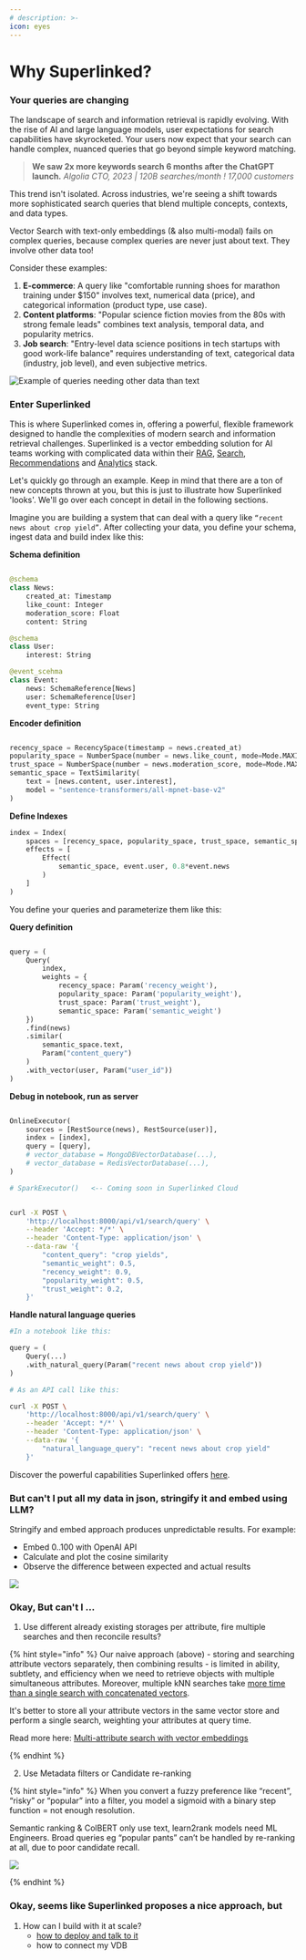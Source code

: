 ```yaml
---
# description: >-
icon: eyes
---
```


# Why Superlinked?

### Your queries are changing

The landscape of search and information retrieval is rapidly evolving. With the rise of AI and large language models, user expectations for search capabilities have skyrocketed. Your users now expect that your search can handle complex, nuanced queries that go beyond simple keyword matching.

> **We saw 2x more keywords search 6 months after the ChatGPT launch.**
> *Algolia CTO, 2023 | 120B searches/month ! 17,000 customers*

This trend isn't isolated. Across industries, we're seeing a shift towards more sophisticated search queries that blend multiple concepts, contexts, and data types.

Vector Search with text-only embeddings (& also multi-modal) fails on complex queries, because complex queries are never just about text. They involve other data too!

Consider these examples:
1. **E-commerce**: A query like "comfortable running shoes for marathon training under $150" involves text, numerical data (price), and categorical information (product type, use case).
2. **Content platforms**: "Popular science fiction movies from the 80s with strong female leads" combines text analysis, temporal data, and popularity metrics.
3. **Job search**: "Entry-level data science positions in tech startups with good work-life balance" requires understanding of text, categorical data (industry, job level), and even subjective metrics.


![Example of queries needing other data than text](../.gitbook/assets/why-superlinked-image1.png)

### Enter Superlinked

This is where Superlinked comes in, offering a powerful, flexible framework designed to handle the complexities of modern search and information retrieval challenges. Superlinked is a vector embedding solution for AI teams working with complicated data within their [RAG](../use-cases/rag-hr.md), [Search](../use-cases/semantic-search-news.md), [Recommendations](../use-cases/recsys-ecomm.md) and [Analytics](../use-cases/analytics-keyword-expansion.md) stack.


Let's quickly go through an example. Keep in mind that there are a ton of new concepts thrown at you, but this is just to illustrate how Superlinked 'looks'. We'll go over each concept in detail in the following sections.

Imagine you are building a system that can deal with a query like `“recent news about crop yield”`. After collecting your data, you define your schema, ingest data and build index like this:

**Schema definition**
```python

@schema
class News:
    created_at: Timestamp
    like_count: Integer
    moderation_score: Float
    content: String

@schema
class User:
    interest: String

@event_scehma
class Event:
    news: SchemaReference[News]
    user: SchemaReference[User]
    event_type: String

```

**Encoder definition**
```python

recency_space = RecencySpace(timestamp = news.created_at)
popularity_space = NumberSpace(number = news.like_count, mode=Mode.MAXIMUM)
trust_space = NumberSpace(number = news.moderation_score, mode=Mode.MAXIMUM)
semantic_space = TextSimilarity(
    text = [news.content, user.interest],
    model = "sentence-transformers/all-mpnet-base-v2"
)
```

**Define Indexes**
```python
index = Index(
    spaces = [recency_space, popularity_space, trust_space, semantic_space],
    effects = [
        Effect(
            semantic_space, event.user, 0.8*event.news
        )
    ]
)

```

You define your queries and parameterize them like this:

**Query definition**
```python

query = (
    Query(
        index,
        weights = {
            recency_space: Param('recency_weight'),
            popularity_space: Param('popularity_weight'),
            trust_space: Param('trust_weight'),
            semantic_space: Param('semantic_weight')
    })
    .find(news)
    .similar(
        semantic_space.text,
        Param("content_query")
    )
    .with_vector(user, Param("user_id"))
)

```

**Debug in notebook, run as server**

```python

OnlineExecutor(
    sources = [RestSource(news), RestSource(user)],
    index = [index],
    query = [query],
    # vector_database = MongoDBVectorDatabase(...),  
    # vector_database = RedisVectorDatabase(...),
)

# SparkExecutor()   <-- Coming soon in Superlinked Cloud

```

```bash

curl -X POST \
    'http://localhost:8000/api/v1/search/query' \
    --header 'Accept: */*' \
    --header 'Content-Type: application/json' \
    --data-raw '{
        "content_query": "crop yields",
        "semantic_weight": 0.5,
        "recency_weight": 0.9,
        "popularity_weight": 0.5,
        "trust_weight": 0.2,
    }'

```

**Handle natural language queries**

```python
#In a notebook like this:

query = (
    Query(...)
    .with_natural_query(Param("recent news about crop yield"))
)

```

```bash
# As an API call like this:

curl -X POST \
    'http://localhost:8000/api/v1/search/query' \
    --header 'Accept: */*' \
    --header 'Content-Type: application/json' \
    --data-raw '{
        "natural_language_query": "recent news about crop yield"
    }'

```

Discover the powerful capabilities Superlinked offers [here](../concepts/overview.md).






### But can't I put all my data in json, stringify it and embed using LLM?

Stringify and embed approach produces unpredictable results. For example:
- Embed 0..100 with OpenAI API
- Calculate and plot the cosine similarity
- Observe the difference between expected and actual results

![](../.gitbook/assets/why-superlinked-stringify.png)


### Okay, But can't I  ...

1. Use different already existing storages per attribute, fire multiple searches and then reconcile results?

{% hint style="info" %}
Our naive approach (above) - storing and searching attribute vectors separately, then combining results - is limited in ability, subtlety, and efficiency when we need to retrieve objects with multiple simultaneous attributes. Moreover, multiple kNN searches take [more time than a single search with concatenated vectors](https://redis.io/blog/benchmarking-results-for-vector-databases/).

It's better to store all your attribute vectors in the same vector store and perform a single search, weighting your attributes at query time.

Read more here: [Multi-attribute search with vector embeddings](https://superlinked.com/vectorhub/articles/multi-attribute-semantic-search)

{% endhint %}

2. Use Metadata filters or Candidate re-ranking

{% hint style="info" %}
When you convert a fuzzy preference like “recent”, “risky” or “popular” into a filter, you model a sigmoid with a binary step function = not enough resolution.


Semantic ranking & ColBERT only use text, learn2rank models need ML Engineers.
Broad queries eg “popular pants” can’t be handled by re-ranking at all, due to poor candidate recall.

![](../.gitbook/assets/why-superlinked-filterreranking.png)


{% endhint %}



### Okay, seems like Superlinked proposes a nice approach, but

1. How can I build with it at scale?
   - [how to deploy and talk to it](../run-in-production/overview.md)
   - how to connect my VDB
<!-- 2. Why should I trust this approach? are scores reliable?
   - how vectors are created
   - how weights are applied
   - how scores are calculated -->

<!-- ### What bells and whistles are available for me? -->
